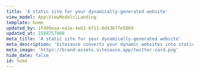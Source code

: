 ```yaml
---
title: 'A static site for your dynamically-generated website'
view_model: App\ViewModels\Landing
template: home
updated_by: 1f409eaa-ea1e-4e63-bf11-8d43677e5069
updated_at: 1588757980
meta_title: 'A static site for your dynamically-generated website'
meta_description: 'Sitesauce converts your dynamic websites into static sites, so you can keep your existing workflow while enjoying all the benefits static sites provide.'
meta_image: 'https://brand-assets.sitesauce.app/twitter-card.png'
hide_date: false
id: home
---
```

